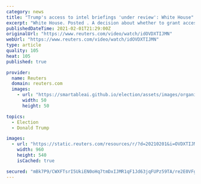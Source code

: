 ```yaml
---
category: news
title: "Trump's access to intel briefings 'under review': White House"
excerpt: "White House. Posted . A decision about whether to grant access to intelligence briefings to former Republican President"
publishedDateTime: 2021-02-01T21:29:00Z
originalUrl: "https://www.reuters.com/video/watch/idOVDXTIJMN"
webUrl: "https://www.reuters.com/video/watch/idOVDXTIJMN"
type: article
quality: 105
heat: 105
published: true

provider:
  name: Reuters
  domain: reuters.com
  images:
    - url: "https://smartableai.github.io/election/assets/images/organizations/reuters.com-50x50.jpg"
      width: 50
      height: 50

topics:
  - Election
  - Donald Trump

images:
  - url: "https://static.reuters.com/resources/r/?d=20210201&i=OVDXTIJMN&r=OVDXTIJMN&t=2"
    width: 960
    height: 540
    isCached: true

secured: "mBk7P9/CWXFTsrI5UkiEN0oHq7tmDxIJMR1qF1Jd63jqFUPz59TA/re2E0VFgxqAhHxEuUG3ZDY/2g1kelhbxAWfOZHsFMT7AnOgfeVuxD5SEnEi2pKUffUI2U6csC6pED3OaP1bh691fXcdFccL7YPRNo6ZrzotcOFmDYJDt1EKVcCmqKbAKQKltLli2hzz3ZzPNQEzAILFtZwoLHjDsNdx1FV4dvldjHfgrnJQTcEjMpx+h5BMsP9r6OcHtul10dzKitfXW2/bko7atB1eGKuFxEXaalWmdL7fdjq3O2LMY9+sVfUOrDkIGMmg9I2XMbtGj7pn9vyFFls8LDgBCI3LkhJN2yGaUPw0QINIj4s=;S4n2YksNM1pNq8736Y5vIQ=="
---
```


